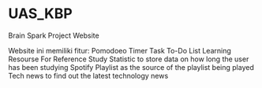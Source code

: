 # UAS_KBP
Brain Spark Project Website

Website ini memiliki fitur:
Pomodoeo Timer
Task To-Do List
Learning Resourse For Reference
Study Statistic to store data on how long the user has been studying
Spotify Playlist as the source of the playlist being played
Tech news to find out the latest technology news
